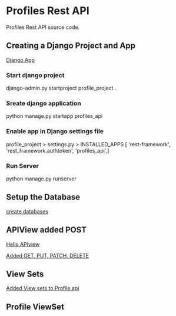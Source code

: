 # Profiles Rest API
Profiles Rest API source code.

## Creating a Django Project and App
[Django App](https://github.com/sanjeevseera/profiles-rest-api/commit/f0595edf2db82d57c521006f77ff5e19841b1d64)
### Start django project
django-admin.py startproject profile_project .
### Sreate django application
python manage.py startapp profiles_api
### Enable app in Django settings file
profile_project > settings.py >
INSTALLED_APPS [
  'rest-framework',
  'rest_framework.authtoken',
  'profiles_api',]
### Run Server
python manage.py runserver


## Setup the Database
[create databases](https://github.com/sanjeevseera/profiles-rest-api/commit/70c914bc3be9d71830e679a5a4df2faeeca7eeaa)

## APIView added POST
[Hello APIview](https://github.com/sanjeevseera/profiles-rest-api/commit/107b8fd92d62e24c8edb7345da1ebe414dc2c645)

[Added GET, PUT, PATCH, DELETE](https://github.com/sanjeevseera/profiles-rest-api/commit/c30d78831e830205797acfd8f890595d862502d8)

## View Sets
[Added View sets to Profile api](https://github.com/sanjeevseera/profiles-rest-api/commit/0d0d542b44e6645c33673e6110a5bae06b702f01)


## Profile ViewSet